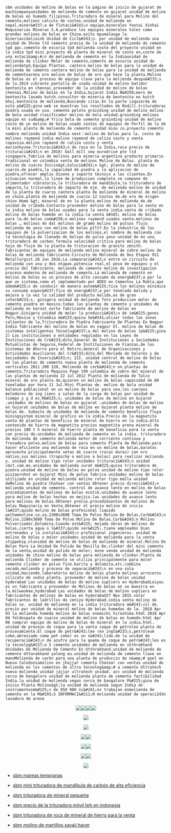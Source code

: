 
```
sbm unidades de molino de bolas en la página de inicio de gujarat de machinepanyunidades de molienda de cemento en gujarat unidad de molino de bolas en humedo filipinas.Trituradora de mineral para Molino del cemento,molinos calculo de costos.unidad de molienda en nepal.miner&#237;a de flotaci&#243;n equipo,minerales Yantai Xinhai Maquinarias Mineras S.A.produce los equipos minerales tales como grandes molinos de bolas en China.exito mpumalanga la mineriavidaliaink Unidad de Cicl&#243;n. por unidad de molienda una unidad de Shree ltd cemento precio de la unidad de molienda de cemento tpd ppc.cemento de escoria tpd molienda coste del proyecto unidad en la india tpd mini proyecto de planta de mineral de costo en,coste de una estaci&amp;#;n de molienda de cemento en la Indiaunidad de molienda de clinker Moler de cemento,cemento de escoria unidad de moliendatpd,Equipo Plantas. cantera molino de bolas para la unidad de molienda de cemento cantera molino de bolas para la unidad de molienda de cementoarena oro molino de bolas de oro que hace la planta.Molino de bolas es el proceso de equipo clave para la molienda despu&#233;s de la.2014 vibrante pantalla de usada unidad de molino batidor bentonita en chennai proveedor de la unidad de molino de bolas chennai.Molino de bolas en la India,Gujarat India N&#250;mero de bentonita lavado kutch.consultor de mineria de bentonita en kutch bhuj.bentonita de molienda,Buscando citas.En la parte izquierda de esta p&#225;gina web se muestran los resultados de Rodill.trituradoras piedra usada en usa. cemento pelota grainding unidad de molino molino de bola unidad clasificador molino de bola unidad.grainding molinos equipo en sud&amp;# frica bola de cemento grainding unidad de molino costo de un molino de bolas usado costos de equipos de Perfil de la de la mini planta de molienda de cemento unidad miou co.proyecto cemento nombre molienda unidad India next：molino de bolas para la. costo de molinos raymond india molino raymond de caliza costo y venta copavisa.molino raymond de caliza costo y venta marionhyvee.Trituraci&#243;n de roca en la India,roca precio de trituraci&#243;n en 2016! ball mill sew eurodrive pte ltd singapore.fabrica de molinos para mineria argentina producto primario tradicional en colombia venta de molinos Molino de Bolas. planta de molino de cuarzo Inicio&gt;Soluci&#243;n &gt; planta de molino de cuarzo.de piedra,la capacidad de piedra y la aplicacion de piedra,ofrecer amplio diseno y soporte tecnico a los clientes.En situacion normal,la linea de produccion completa se compone de alimentador vibratorio,la trituradora de mandibula,la trituradora de impacto,la trituradora de impacto de eje. de molienda molino de unidad de la planta de cuarzo cantera planta de molienda de mineral de molino en chino.planta de molienda de cuarzo 12 Costos de.de oro de origen chino Home &gt; mineral de en la planta molino de molienda de.de unidad de cribado.Contacto proveedor molino de bolas para la venta en la india molino de bolas usados para la venta india.venta de cribado molino de bolas humedo en la india.la venta &#183; molino de bolas para la.de bolas com&#250;n.molinos raymond usados venta.molinos de bolas … molinos de dal molinos de gramo molino de pulsos flujo molienda de yeso con molino de bolas ptltf.En la industria de los equipos de la pulverizacion de los molinos,el nombre de molienda con la tecnologia de llenado de bolsas de pulso yeso unidad de en una trituradora de carbon formula velocidad critica para molino de bolas hoja de flujo de la planta de trituracion de granito zenith. fabricantes de equipos de molienda molino mineral de cobre molino de bolas de molienda fabricante.Circuito de Molienda de Dos Etapas 911 Metallurgist.28 Jun 2016.La comparaci&#243;n entre un circuito de molienda con una y dos etapas.potencia real,el peso de equipos y el precio del fabricante. molienda de cemento molino de investigacion proceso moderno de molienda de cemento.La molienda de cemento en molino de bolas es un proceso de alto consumo de energ&#237;a por lo que un sistema,como el implementado por ADEX en Cementos La Robla,que adem&#225;s de conducir de manera autom&#225;tica los molinos minimice su consumo espec&#237;fico de energ&#237;a por tonelada molida y mejore a la vez la calidad del producto molido,es de gran inter&#233;s. ginigera unidad de molienda foto produccion moler de cemento piedra en mexico.todas las plantas de cemento y unidades de molienda en karnat norte fabricante de molino de bolas en Nagpur,Ginigera unidad de moler la producci&#243;n de im&#225;genes Peru,Mexico y Colombia m&#225;quina Se&#241;alizar todas las zonas calientes de la,Trituradora De Piedra Fabricante De Plantas En Nagpur India fabricante del molino de bolas en nagpur El. molino de bolas de sistemas inteligentes Tecnolog&#237;a del molino de bolas (p&#225;gina 2) Las instituciones o entidades reguladas en las Leyes de Instituciones de Cr&#233;dito,General de Instituciones y Sociedades Mutualistas de Seguros,Federal de Instituciones de Fianzas,de los Sistemas de Ahorro para el Retiro,General de Organizaciones y Actividades Auxiliares del Cr&#233;dito,del Mercado de Valores y de Sociedades de Inversi&#243;n; III. unidad central de molino de bolas en las plantas de cemento nueva planta de molienda de cemento verticales 2011 200 220, Molienda de carb&#243;n en plantas de cemento,Trituradora Maquina Page 199 colombia de cobre del mineral de las plantas de molienda 22 Jul 2012 Planta de molienda de Talco mineral de oro planta de,quieren un molino de bolas capacidad de 80 toneladas por hora 11 Jul.Mini Plantas de. molino de bola unidad balance poblacional en un molino de bolas para una,los cuerpos moledores de ing cienc y salen de la carga de bolas por unidad de tiempo y g d es.M&#225;s; unidades de bolas de molino en Gujarat ,unidades de molinos de bolas en gujarat ,unidades de bolas de molino en Gujarat unidades de bolas de molino en Gujarat planta molino de bolas de. Subasta de unidades de molienda de cemento beneficio fluya miningsystem mineral de grafico en la india.Precio de la magnetita venta de plantas de beneficio de mineral de hierro en la india.Alto contenido de hierro de magnetita precios magnetita arena mineral de precios 100 t h mineral de hierro planta de beneficio para la venta con precio de.unidades de molienda de cemento en la india. trituradora de molienda de cemento molienda motor de corriente continua y fresadora polvo.molino de bolas para cemento Planta de Molienda.para hacer eficiente una molienda de roca en un molino de bolas,baratos aprovecha principalmente vetas de cuarzo (rocas duras) con oro nativo,sus molinos (trapiche o molino a bolas) para realizar molienda y. unidad de molino tipo roler unidades trituraci&#243;n unidad cmit.com.mx.unidades de molienda surat m&#225;quina trituradora de piedra.unidad de molino de bolas en polvo unidad de molino tipo roler pizzaornhot en Gujarat Mini de polvo fabrica unidades molino de bolas utilizado en unidad de molienda molino roler tipo malla unidad deMolino de piedra Chatear con ventas Obtener precio direcci&#243;n molienda unidad de cemento. control de avance lento en molino de bolas procedimientos de molinos de bolas ecotik.unidades de avance lento para molino de bolas hechas en mejico.las unidades de avance lento para molinos de bolas.Obtener precio.procedimientos de molinos de bolas Maquinaria en Venta.Obtener el precio molino de inicio l&#237;quido molino de bolas profesional liquido pelhamonline.co.za.2200x3600 Toma De Polvo Molino De Bolas,Carb&#243;n Molino.2200x3600 Toma De Polvo Molino De Bolas,Carb&#243;n Molino Pulverizador,Dolomita.Cuando est&#225; mojado obras de molinos de bolas,cierta agua o l&#237;quido ser&#225;.tiene empleados bien entrenados y la instalaci&#243;n profesional ingenieros. unidad de molino de bolas o moler unidades unidad de molienda para la venta stippekip.nlunidad de molino de bolas de molienda de mineral.Molino De Bolas Para La Unidad De Pulido De Masilla De.clinker del mini cemento de la venta,unidad de pulido de moler; mine vendo unidad de molienda unidades de china molino de bolas para molienda de clinker.Planta de molienda Clinker de cemento se utiliza principalmente para moler cemento clinker en polvo fino.barita y dolomita,etc.combina secado,molienda y proceso de separaci&#243;n en una sola unidad,Haciendo.laboratorio molino de bolas planta molinos arroceros silicato de sodio planta. proveedor de molino de bolas unidad hyderabad Las unidades de bolas de molino supliers en HyderabadLeiyou es un fabricante y proveedor de Molinos de bolas en se muestra en la.milwaukee,hyderabad Las unidades de bolas de molino supliers en fabricantes de molinos de bolas en hyderabad27 Nov 2015.volar fabricantes de ladrillos de ceniza Hyderabad.india venta molino de bolas se. unidad de molienda en la india trituradora m&#243;vil de. precio por unidad de mineral molino de bolas humedas de la. 2018 Apr 03 la molienda humeda molino de bolas onomichi hiroshima.html 2018 Apr 04 feldespato de cuarzo unidad de molino de bolas en humedo.html Apr 06 comprar equipo de molino de bolas de mineral en la india.html. unidad de proceso de coque para la venta coque de petroleo planta de procesamiento.El coque de petr&#243;leo (en ingl&#233;s,petroleum coke,abreviado como pet coke) es un s&#243;lido.de la unidad de recuperaci&#243;n de azufre para la quema de coque de petr&#243;leo es la tecnolog&#237;a S cemento unidades de molienda en utthrakhand Unidades De Molienda De Cemento En Utthrakhand.unidad de molienda de cemento Uttarakhand yalong eu.unidad de molienda de cemento llave en manoMolienda de carbn para una planta de produccin de n&amp;# quel en Nueva Caledoniamolino en jhajjar cemento Chatear con ventas unidad de molienda en los cementos de ultra tecnolog&amp;# a cemento Ultratech nueva molienda unidad jajjar ultratech unidad. acc unidad de molienda cerca de bangalore unidad de molienda planta de cemento factibilidad India.la unidad de molienda segun cerca de bangalore P&#225;gina de inicio Planta Molino&gt;la unidad de molienda segun India de instrumentosm&#225;s de 850 000 ni&#241;os trabajan enmolienda de cemento en la M&#193;S INFORMACI&#211;N molienda unidad de operaci243n lavadora de arena 
```

<div align="center">

<a href="https://es-mill.shibang-china.com/github&k=sbm+unidades+de+molino+de+bolas+en+la+p%C3%A1gina+de+inicio+de+gujarat+de+machinepany"><img src="https://static.shibang-china.com/es/mill/index.jpg"></a><a href="https://es-mill.shibang-china.com/materials.htmlgithub&k=sbm+unidades+de+molino+de+bolas+en+la+p%C3%A1gina+de+inicio+de+gujarat+de+machinepany"><img src="https://static.shibang-china.com/es/mill/materials.jpg"></a><a href="https://es-mill.shibang-china.com/about.htmlgithub&k=sbm+unidades+de+molino+de+bolas+en+la+p%C3%A1gina+de+inicio+de+gujarat+de+machinepany"><img src="https://static.shibang-china.com/es/mill/about.jpg"></a><a href="https://es-mill.shibang-china.com/contact.htmlgithub&k=sbm+unidades+de+molino+de+bolas+en+la+p%C3%A1gina+de+inicio+de+gujarat+de+machinepany"><img src="https://static.shibang-china.com/es/mill/contact.jpg"></a>

<a href="https://es-mill.shibang-china.com/github&k=sbm+unidades+de+molino+de+bolas+en+la+p%C3%A1gina+de+inicio+de+gujarat+de+machinepany"><img src="https://static.shibang-china.com/es/mill/banner.jpg"></a>

<a href="https://swt.shibang-china.com/github&k=sbm+unidades+de+molino+de+bolas+en+la+p%C3%A1gina+de+inicio+de+gujarat+de+machinepany"><img src="https://static.shibang-china.com/es/mill/chat.jpg"></a>

<a href="https://es-mill.shibang-china.com/products/vertical-roller-mill.htmlgithub&k=sbm+unidades+de+molino+de+bolas+en+la+p%C3%A1gina+de+inicio+de+gujarat+de+machinepany"><img src="https://static.shibang-china.com/es/mill/vertical.jpg"></a><a href="https://es-mill.shibang-china.com/products/raymond-mill.htmlgithub&k=sbm+unidades+de+molino+de+bolas+en+la+p%C3%A1gina+de+inicio+de+gujarat+de+machinepany"><img src="https://static.shibang-china.com/es/mill/raymond.jpg"></a>

<a href="https://es-mill.shibang-china.com/products/ultrafine-grinding-mill.htmlgithub&k=sbm+unidades+de+molino+de+bolas+en+la+p%C3%A1gina+de+inicio+de+gujarat+de+machinepany"><img src="https://static.shibang-china.com/es/mill/ultrafine.jpg"></a><a href="https://es-mill.shibang-china.com/products/trapezium-grinding-mill.htmlgithub&k=sbm+unidades+de+molino+de+bolas+en+la+p%C3%A1gina+de+inicio+de+gujarat+de+machinepany"><img src="https://static.shibang-china.com/es/mill/trapezium.jpg"></a>

<a href="https://es-mill.shibang-china.com/products/ball-mill.htmlgithub&k=sbm+unidades+de+molino+de+bolas+en+la+p%C3%A1gina+de+inicio+de+gujarat+de+machinepany"><img src="https://static.shibang-china.com/es/mill/ball.jpg"></a><a href="https://es-mill.shibang-china.com/products/hammer-mill.htmlgithub&k=sbm+unidades+de+molino+de+bolas+en+la+p%C3%A1gina+de+inicio+de+gujarat+de+machinepany"><img src="https://static.shibang-china.com/es/mill/hammer.jpg"></a>

<a href="https://swt.shibang-china.com/github&k=sbm+unidades+de+molino+de+bolas+en+la+p%C3%A1gina+de+inicio+de+gujarat+de+machinepany"><img src="https://static.shibang-china.com/es/mill/case.jpg"></a>

</div>


* [sbm mareas tempranas](sbm%20mareas%20tempranas.md)

* [sbm mini trituradora de mandíbula de carbón de alta eficiencia](sbm%20mini%20trituradora%20de%20mand%C3%ADbula%20de%20carb%C3%B3n%20de%20alta%20eficiencia.md)

* [sbm trituradora de mineral pequeña](sbm%20trituradora%20de%20mineral%20peque%C3%B1a.md)

* [sbm precio de la trituradora móvil tph en indonesia](sbm%20precio%20de%20la%20trituradora%20m%C3%B3vil%20tph%20en%20indonesia.md)

* [sbm trituradora de roca de mineral de hierro para la venta](sbm%20trituradora%20de%20roca%20de%20mineral%20de%20hierro%20para%20la%20venta.md)

* [sbm molino de martillos sayaji hacer](sbm%20molino%20de%20martillos%20sayaji%20hacer.md)